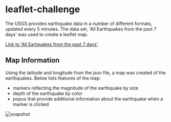 # leaflet-challenge

<p>The USGS provides earthquake data in a number of different formats, updated every 5 minutes. The data set, 'All Earthquakes from the past 7 days' was used to create a leaflet map. </p>

<a href="https://earthquake.usgs.gov/earthquakes/feed/v1.0/summary/all_week.geojson">Link to 'All Eartquakes from the past 7 days'</a>

## Map Information

<p>Using the latitude and longitude from the json file, a map was created of the earthquakes. Below lists features of the map: </p>

<ul>
    <li>markers reflecting the magnitude of the earthquake by size</li>
    <li>depth of the earthquake by color</li>
    <li>popus that provide additional information about the earthquake when a marker is clicked</li>

</ul>

![snapshot](static/img/snapshot.PNG)<br>